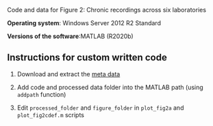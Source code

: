 Code and data for Figure 2: Chronic recordings across six laboratories

__Operating system__: Windows Server 2012 R2 Standard

__Versions of the software__:MATLAB (R2020b)

## Instructions for custom written code

1. Download and extract the [meta data](https://github.com/nsteinme/steinmetz-et-al-2021/blob/main/fig2/data)

2. Add code and processed data folder into the MATLAB path (using `addpath` function)

3. Edit `processed_folder` and `figure_folder` in `plot_fig2a` and `plot_fig2cdef.m` scripts


